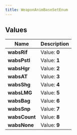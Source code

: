 ```yaml
---
title: WeaponAnimBaseSetEnum
---
```


## Values
| Name | Description |
| ---- | ----------- |
| **wabsRif** | Value: **0** |
| **wabsPstl** | Value: **1** |
| **wabsHgr** | Value: **2** |
| **wabsAT** | Value: **3** |
| **wabsShg** | Value: **4** |
| **wabsLMG** | Value: **5** |
| **wabsBag** | Value: **6** |
| **wabsSnp** | Value: **7** |
| **wabsCount** | Value: **8** |
| **wabsNone** | Value: **9** |

